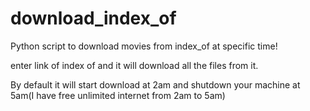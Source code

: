 # download_index_of
Python script to download movies from index_of at specific time!


enter link of index of and it will download all the files from it. 

By default it will start download at 2am and shutdown your machine at 5am(I have free unlimited internet from 2am to 5am)
